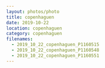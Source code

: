 ```yaml
---
layout: photos/photo
title: copenhaguen
date: 2019-10-22
location: copenhaguen
category: copenhaguen
filenames:
  - 2019_10_22_copenhaguen_P1160515
  - 2019_10_22_copenhaguen_P1160548
  - 2019_10_22_copenhaguen_P1160551
---
```


